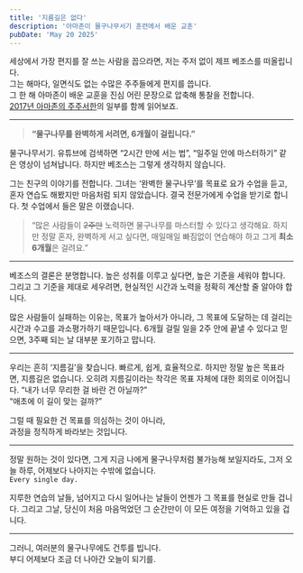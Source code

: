```yaml
---
title: '지름길은 없다'
description: '아마존이 물구나무서기 훈련에서 배운 교훈'
pubDate: 'May 20 2025'
---
```


세상에서 가장 편지를 잘 쓰는 사람을 꼽으라면, 저는 주저 없이 제프 베조스를 떠올립니다.  
그는 해마다, 일면식도 없는 수많은 주주들에게 편지를 씁니다.  
그 한 해 아마존이 배운 교훈을 진심 어린 문장으로 압축해 통찰을 전합니다.  
[2017년 아마존의 주주서한](https://www.aboutamazon.com/news/company-news/2017-letter-to-shareholders)의 일부를 함께 읽어보죠.

---

> **“물구나무를 완벽하게 서려면, 6개월이 걸립니다.”**

물구나무서기.
유튜브에 검색하면 “2시간 만에 서는 법”, “일주일 안에 마스터하기” 같은 영상이 넘쳐납니다.
하지만 베조스는 그렇게 생각하지 않습니다.

그는 친구의 이야기를 전합니다.
그녀는 ‘완벽한 물구나무’를 목표로 요가 수업을 듣고, 혼자 연습도 해봤지만 마음처럼 되지 않았습니다. 결국 전문가에게 수업을 받기로 합니다.
첫 수업에서 들은 말은 이랬습니다.

> “많은 사람들이 ~~2주만~~ 노력하면 물구나무를 마스터할 수 있다고 생각해요.
> 하지만 정말 혼자, 완벽하게 서고 싶다면, 매일매일 빠짐없이 연습해야 하고 그게 **최소 6개월**은 걸려요.”

---

베조스의 결론은 분명합니다.
높은 성취를 이루고 싶다면, 높은 기준을 세워야 합니다.
그리고 그 기준을 제대로 세우려면, 현실적인 시간과 노력을 정확히 계산할 줄 알아야 합니다.

많은 사람들이 실패하는 이유는, 목표가 높아서가 아니라, 그 목표에 도달하는 데 걸리는 시간과 수고를 과소평가하기 때문입니다.
6개월 걸릴 일을 2주 안에 끝낼 수 있다고 믿으면, 3주째 되는 날 대부분 포기하고 맙니다.

---

우리는 흔히 ‘지름길’을 찾습니다. 빠르게, 쉽게, 효율적으로.
하지만 정말 높은 목표라면, 지름길은 없습니다.
오히려 지름길이라는 착각은 목표 자체에 대한 회의로 이어집니다.
“내가 너무 무리한 걸 바란 건 아닐까?”  
“애초에 이 길이 맞는 걸까?”

그럴 때 필요한 건 목표를 의심하는 것이 아니라,  
과정을 정직하게 바라보는 것입니다.

---

정말 원하는 것이 있다면,
그게 지금 나에게 물구나무처럼 불가능해 보일지라도,
그저 오늘 하루, 어제보다 나아지는 수밖에 없습니다.  
`Every single day.`

지루한 연습의 날들, 넘어지고 다시 일어나는 날들이
언젠가 그 목표를 현실로 만들 겁니다.
그리고 그날,
당신이 처음 마음먹었던 그 순간만이 이 모든 여정을 기억하고 있을 겁니다.

---

그러니, 여러분의 물구나무에도 건투를 빕니다.  
부디 어제보다 조금 더 나아간 오늘이 되기를.